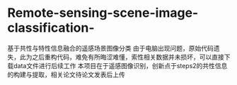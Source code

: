 # Remote-sensing-scene-image-classification-
基于共性与特性信息融合的遥感场景图像分类
由于电脑出现问题，原始代码遗失，此为之后重构代码，难免有所晦涩难懂，索性相关数据并未损坏，可以直接下载data文件进行后续工作
本项目在于遥感图像识别，创新点于steps2的共性信息的构建与提取，相关论文待论文发表后上传

